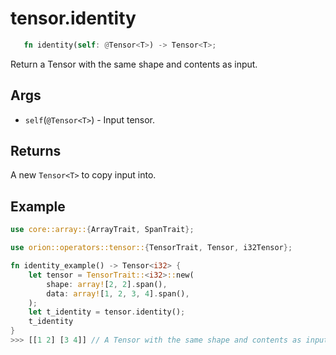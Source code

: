 # tensor.identity

```rust 
   fn identity(self: @Tensor<T>) -> Tensor<T>;
```

Return a Tensor with the same shape and contents as input.

## Args

* `self`(`@Tensor<T>`) - Input tensor.

## Returns 

A new `Tensor<T>` to copy input into.

## Example

```rust
use core::array::{ArrayTrait, SpanTrait};

use orion::operators::tensor::{TensorTrait, Tensor, i32Tensor};

fn identity_example() -> Tensor<i32> {
    let tensor = TensorTrait::<i32>::new(
        shape: array![2, 2].span(), 
        data: array![1, 2, 3, 4].span(), 
    );
    let t_identity = tensor.identity();
    t_identity
}
>>> [[1 2] [3 4]] // A Tensor with the same shape and contents as input
```
